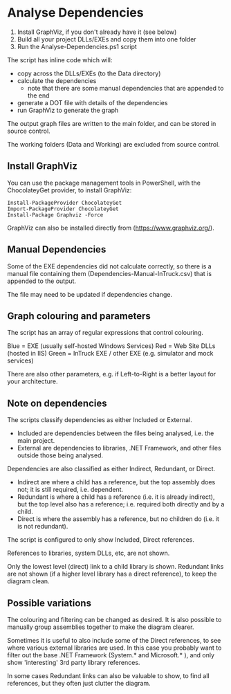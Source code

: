 Analyse Dependencies
====================

1. Install GraphViz, if you don't already have it (see below)
2. Build all your project DLLs/EXEs and copy them into one folder
3. Run the Analyse-Dependencies.ps1 script

The script has inline code which will:

* copy across the DLLs/EXEs (to the Data directory)
* calculate the dependencies
  * note that there are some manual dependencies that are appended to the end
* generate a DOT file with details of the dependencies
* run GraphViz to generate the graph

The output graph files are written to the main folder, and can be stored in source control.

The working folders (Data and Working) are excluded from source control.

Install GraphViz
----------------

You can use the package management tools in PowerShell, with the ChocolateyGet provider, to install GraphViz:

```
Install-PackageProvider ChocolateyGet
Import-PackageProvider ChocolateyGet
Install-Package Graphviz -Force
```

GraphViz can also be installed directly from  (https://www.graphviz.org/).

Manual Dependencies
-------------------

Some of the EXE dependencies did not calculate correctly, so there is a manual file containing them (Dependencies-Manual-InTruck.csv) that is appended to the output.

The file may need to be updated if dependencies change.


Graph colouring and parameters
------------------------------

The script has an array of regular expressions that control colouring.

Blue = EXE (usually self-hosted Windows Services)
Red = Web Site DLLs (hosted in IIS)
Green = InTruck EXE / other EXE (e.g. simulator and mock services)

There are also other parameters, e.g. if Left-to-Right is a better layout for your architecture.


Note on dependencies
--------------------

The scripts classify dependencies as either Included or External.

* Included are dependencies between the files being analysed, i.e. the main project.
* External are dependencies to libraries, .NET Framework, and other files outside those being analysed.

Dependencies are also classified as either Indirect, Redundant, or Direct.

* Indirect are where a child has a reference, but the top assembly does not; it is still required, i.e. dependent.
* Redundant is where a child has a reference (i.e. it is already indirect), but the top level also has a reference; i.e. required both directly and by a child.
* Direct is where the assembly has a reference, but no children do (i.e. it is not redundant).

The script is configured to only show Included, Direct references.

References to libraries, system DLLs, etc, are not shown.

Only the lowest level (direct) link to a child library is shown. Redundant links are not shown (if a higher level library has a direct reference), to keep the diagram clean.


Possible variations
-------------------

The colouring and filtering can be changed as desired. It is also possible to manually group assemblies together to make the diagram clearer.

Sometimes it is useful to also include some of the Direct references, to see where various external libraries are used. In this case you probably want to filter out the base .NET Framework (System.* and Microsoft.* ), and only show 'interesting' 3rd party library references.

In some cases Redundant links can also be valuable to show, to find all references, but they often just clutter the diagram.
